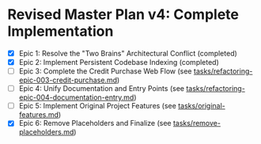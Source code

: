 # Revised Master Plan v4: Complete Implementation

- [x] Epic 1: Resolve the "Two Brains" Architectural Conflict (completed)
- [x] Epic 2: Implement Persistent Codebase Indexing (completed)
- [ ] Epic 3: Complete the Credit Purchase Web Flow (see [tasks/refactoring-epic-003-credit-purchase.md](work_breakdown/tasks/refactoring-epic-003-credit-purchase.md))
- [ ] Epic 4: Unify Documentation and Entry Points (see [tasks/refactoring-epic-004-documentation-entry.md](work_breakdown/tasks/refactoring-epic-004-documentation-entry.md))
- [ ] Epic 5: Implement Original Project Features (see [tasks/original-features.md](work_breakdown/tasks/original-features.md))
- [x] Epic 6: Remove Placeholders and Finalize (see [tasks/remove-placeholders.md](work_breakdown/tasks/remove-placeholders.md))